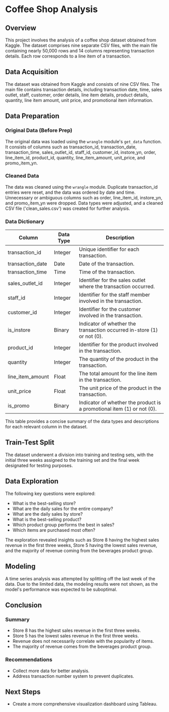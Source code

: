# Coffee Shop Analysis

## Overview
This project involves the analysis of a coffee shop dataset obtained from Kaggle. The dataset comprises nine separate CSV files, with the main file containing nearly 50,000 rows and 14 columns representing transaction details. Each row corresponds to a line item of a transaction.

## Data Acquisition
The dataset was obtained from Kaggle and consists of nine CSV files. The main file contains transaction details, including transaction date, time, sales outlet, staff, customer, order details, line item details, product details, quantity, line item amount, unit price, and promotional item information.

## Data Preparation
### Original Data (Before Prep)
The original data was loaded using the `wrangle` module's `get_data` function. It consists of columns such as transaction_id, transaction_date, transaction_time, sales_outlet_id, staff_id, customer_id, instore_yn, order, line_item_id, product_id, quantity, line_item_amount, unit_price, and promo_item_yn.

### Cleaned Data
The data was cleaned using the `wrangle` module. Duplicate transaction_id entries were reset, and the data was ordered by date and time. Unnecessary or ambiguous columns such as order, line_item_id, instore_yn, and promo_item_yn were dropped. Data types were adjusted, and a cleaned CSV file ('clean_sales.csv') was created for further analysis.

### Data Dictionary 

| Column             | Data Type | Description                                           |
|--------------------|-----------|-------------------------------------------------------|
| transaction_id     | Integer   | Unique identifier for each transaction.                |
| transaction_date   | Date      | Date of the transaction.                               |
| transaction_time   | Time      | Time of the transaction.                               |
| sales_outlet_id    | Integer   | Identifier for the sales outlet where the transaction occurred. |
| staff_id           | Integer   | Identifier for the staff member involved in the transaction. |
| customer_id        | Integer   | Identifier for the customer involved in the transaction. |
| is_instore         | Binary    | Indicator of whether the transaction occurred in-store (1) or not (0). |
| product_id         | Integer   | Identifier for the product involved in the transaction. |
| quantity           | Integer   | The quantity of the product in the transaction.         |
| line_item_amount   | Float     | The total amount for the line item in the transaction.  |
| unit_price         | Float     | The unit price of the product in the transaction.       |
| is_promo           | Binary    | Indicator of whether the product is a promotional item (1) or not (0). |

This table provides a concise summary of the data types and descriptions for each relevant column in the dataset.

## Train-Test Split
The dataset underwent a division into training and testing sets, with the initial three weeks assigned to the training set and the final week designated for testing purposes.

## Data Exploration
The following key questions were explored:
- What is the best-selling store?
- What are the daily sales for the entire company?
- What are the daily sales by store?
- What is the best-selling product?
- Which product group performs the best in sales?
- Which items are purchased most often?

The exploration revealed insights such as Store 8 having the highest sales revenue in the first three weeks, Store 5 having the lowest sales revenue, and the majority of revenue coming from the beverages product group.

## Modeling
A time series analysis was attempted by splitting off the last week of the data. Due to the limited data, the modeling results were not shown, as the model's performance was expected to be suboptimal.

## Conclusion
### Summary
- Store 8 has the highest sales revenue in the first three weeks.
- Store 5 has the lowest sales revenue in the first three weeks.
- Revenue does not necessarily correlate with the popularity of items.
- The majority of revenue comes from the beverages product group.

### Recommendations
- Collect more data for better analysis.
- Address transaction number system to prevent duplicates.

## Next Steps
- Create a more comprehensive visualization dashboard using Tableau.
